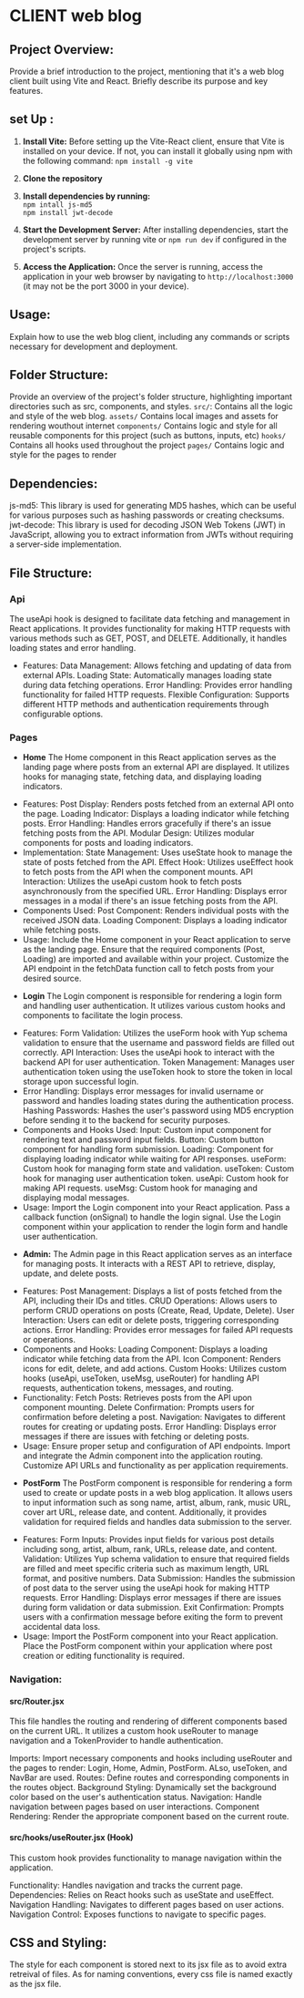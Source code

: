 # CLIENT web blog
## Project Overview: 
Provide a brief introduction to the project, mentioning that it's a web blog client built using Vite and React. Briefly describe its purpose and key features.
## set Up : 
1. **Install Vite:**
Before setting up the Vite-React client, ensure that Vite is installed on your device. If not, you can install it globally using npm with the following command:
    `npm install -g vite` <br>

2. **Clone the repository**
3. **Install dependencies by running:**<br>
  `npm intall js-md5`<br>
  `npm install jwt-decode`<br>
4. **Start the Development Server:**
 After installing dependencies, start the development server by running vite or `npm run dev` if configured in the project's scripts.
5. **Access the Application:**
 Once the server is running, access the application in your web browser by navigating to `http://localhost:3000` (it may not be the port 3000 in your device).

## Usage: 
Explain how to use the web blog client, including any commands or scripts necessary for development and deployment.
## Folder Structure: 
Provide an overview of the project's folder structure, highlighting important directories such as src, components, and styles.
`src/`:
Contains all the logic and style of the web blog.
`assets/`
Contains local images and assets for rendering wouthout internet
`components/`
Contains logic and style for all reusable components for this project (such as buttons, inputs, etc)
`hooks/`
Contains all hooks used throughout the project
`pages/`
Contains logic and style for the pages to render

## Dependencies: 
js-md5: This library is used for generating MD5 hashes, which can be useful for various purposes such as hashing passwords or creating checksums.
jwt-decode: This library is used for decoding JSON Web Tokens (JWT) in JavaScript, allowing you to extract information from JWTs without requiring a server-side implementation.

## File Structure: 

### Api
The useApi hook is designed to facilitate data fetching and management in React applications. It provides functionality for making HTTP requests with various methods such as GET, POST, and DELETE. Additionally, it handles loading states and error handling.

- Features:
Data Management: Allows fetching and updating of data from external APIs.
Loading State: Automatically manages loading state during data fetching operations.
Error Handling: Provides error handling functionality for failed HTTP requests.
Flexible Configuration: Supports different HTTP methods and authentication requirements through configurable options.

### Pages
- **Home**
The Home component in this React application serves as the landing page where posts from an external API are displayed. It utilizes hooks for managing state, fetching data, and displaying loading indicators.

* Features:
Post Display: Renders posts fetched from an external API onto the page.
Loading Indicator: Displays a loading indicator while fetching posts.
Error Handling: Handles errors gracefully if there's an issue fetching posts from the API.
Modular Design: Utilizes modular components for posts and loading indicators.
* Implementation:
State Management: Uses useState hook to manage the state of posts fetched from the API.
Effect Hook: Utilizes useEffect hook to fetch posts from the API when the component mounts.
API Interaction: Utilizes the useApi custom hook to fetch posts asynchronously from the specified URL.
Error Handling: Displays error messages in a modal if there's an issue fetching posts from the API.
* Components Used:
Post Component: Renders individual posts with the received JSON data.
Loading Component: Displays a loading indicator while fetching posts.
* Usage:
Include the Home component in your React application to serve as the landing page.
Ensure that the required components (Post, Loading) are imported and available within your project.
Customize the API endpoint in the fetchData function call to fetch posts from your desired source.

- **Login**
The Login component is responsible for rendering a login form and handling user authentication. It utilizes various custom hooks and components to facilitate the login process.

* Features:
Form Validation: Utilizes the useForm hook with Yup schema validation to ensure that the username and password fields are filled out correctly.
API Interaction: Uses the useApi hook to interact with the backend API for user authentication.
Token Management: Manages user authentication token using the useToken hook to store the token in local storage upon successful login.
* Error Handling: 
Displays error messages for invalid username or password and handles loading states during the authentication process.
Hashing Passwords: Hashes the user's password using MD5 encryption before sending it to the backend for security purposes.
* Components and Hooks Used:
Input: Custom input component for rendering text and password input fields.
Button: Custom button component for handling form submission.
Loading: Component for displaying loading indicator while waiting for API responses.
useForm: Custom hook for managing form state and validation.
useToken: Custom hook for managing user authentication token.
useApi: Custom hook for making API requests.
useMsg: Custom hook for managing and displaying modal messages.
* Usage:
Import the Login component into your React application.
Pass a callback function (onSignal) to handle the login signal.
Use the Login component within your application to render the login form and handle user authentication.

- **Admin:**
The Admin page in this React application serves as an interface for managing posts. It interacts with a REST API to retrieve, display, update, and delete posts.
* Features:
Post Management: Displays a list of posts fetched from the API, including their IDs and titles.
CRUD Operations: Allows users to perform CRUD operations on posts (Create, Read, Update, Delete).
User Interaction: Users can edit or delete posts, triggering corresponding actions.
Error Handling: Provides error messages for failed API requests or operations.
* Components and Hooks:
Loading Component: Displays a loading indicator while fetching data from the API.
Icon Component: Renders icons for edit, delete, and add actions.
Custom Hooks: Utilizes custom hooks (useApi, useToken, useMsg, useRouter) for handling API requests, authentication tokens, messages, and routing.
* Functionality:
Fetch Posts: Retrieves posts from the API upon component mounting.
Delete Confirmation: Prompts users for confirmation before deleting a post.
Navigation: Navigates to different routes for creating or updating posts.
Error Handling: Displays error messages if there are issues with fetching or deleting posts.
* Usage:
Ensure proper setup and configuration of API endpoints.
Import and integrate the Admin component into the application routing.
Customize API URLs and functionality as per application requirements.
- **PostForm**
The PostForm component is responsible for rendering a form used to create or update posts in a web blog application. It allows users to input information such as song name, artist, album, rank, music URL, cover art URL, release date, and content. Additionally, it provides validation for required fields and handles data submission to the server.

* Features:
Form Inputs: Provides input fields for various post details including song, artist, album, rank, URLs, release date, and content.
Validation: Utilizes Yup schema validation to ensure that required fields are filled and meet specific criteria such as maximum length, URL format, and positive numbers.
Data Submission: Handles the submission of post data to the server using the useApi hook for making HTTP requests.
Error Handling: Displays error messages if there are issues during form validation or data submission.
Exit Confirmation: Prompts users with a confirmation message before exiting the form to prevent accidental data loss.
* Usage:
Import the PostForm component into your React application.
Place the PostForm component within your application where post creation or editing functionality is required.

### Navigation:
#### src/Router.jsx
This file handles the routing and rendering of different components based on the current URL. It utilizes a custom hook useRouter to manage navigation and a TokenProvider to handle authentication.

Imports: Import necessary components and hooks including useRouter and the pages to render: Login, Home, Admin, PostForm. ALso, useToken, and NavBar are used.
Routes: Define routes and corresponding components in the routes object.
Background Styling: Dynamically set the background color based on the user's authentication status.
Navigation: Handle navigation between pages based on user interactions.
Component Rendering: Render the appropriate component based on the current route.
#### src/hooks/useRouter.jsx (Hook)
This custom hook provides functionality to manage navigation within the application.

Functionality: Handles navigation and tracks the current page.
Dependencies: Relies on React hooks such as useState and useEffect.
Navigation Handling: Navigates to different pages based on user actions.
Navigation Control: Exposes functions to navigate to specific pages.

## CSS and Styling: 
The style for each component is stored next to its jsx file as to avoid extra retreival of files. As for naming conventions, every css file is named exactly as the jsx file.